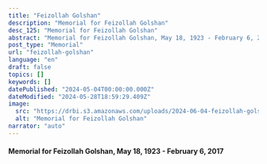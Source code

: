 ```yaml
---
title: "Feizollah Golshan"
description: "Memorial for Feizollah Golshan"
desc_125: "Memorial for Feizollah Golshan"
abstract: "Memorial for Feizollah Golshan, May 18, 1923 - February 6, 2017"
post_type: "Memorial"
url: "feizollah-golshan"
language: "en"
draft: false
topics: []
keywords: []
datePublished: "2024-05-04T00:00:00.000Z"
dateModified: "2024-05-28T18:59:29.409Z"
image:
  src: "https://drbi.s3.amazonaws.com/uploads/2024-06-04-feizollah-golshan/golshan-feizollahjpg"
  alt: "Memorial for Feizollah Golshan"
narrator: "auto"
---
```


#### Memorial for Feizollah Golshan, May 18, 1923 - February 6, 2017


